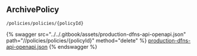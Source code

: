
## ArchivePolicy
`/policies/policies/{policyId}`



{% swagger src="../../.gitbook/assets/production-dfns-api-openapi.json" path="//policies/policies/{policyId}" method="delete" %}
[production-dfns-api-openapi.json](../../.gitbook/assets/production-dfns-api-openapi.json)
{% endswagger %}

